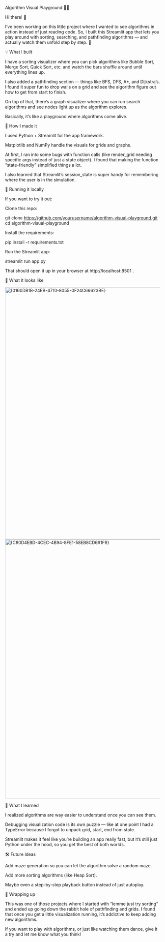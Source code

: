 Algorithm Visual Playground 🎨✨

Hi there! 👋

I’ve been working on this little project where I wanted to see algorithms in action instead of just reading code. So, I built this Streamlit app that lets you play around with sorting, searching, and pathfinding algorithms — and actually watch them unfold step by step. 🚀

💡 What I built

I have a sorting visualizer where you can pick algorithms like Bubble Sort, Merge Sort, Quick Sort, etc. and watch the bars shuffle around until everything lines up.

I also added a pathfinding section — things like BFS, DFS, A*, and Dijkstra’s. I found it super fun to drop walls on a grid and see the algorithm figure out how to get from start to finish.

On top of that, there’s a graph visualizer where you can run search algorithms and see nodes light up as the algorithm explores.

Basically, it’s like a playground where algorithms come alive.

🔧 How I made it

I used Python + Streamlit for the app framework.

Matplotlib and NumPy handle the visuals for grids and graphs.

At first, I ran into some bugs with function calls (like render_grid needing specific args instead of just a state object). I found that making the function “state-friendly” simplified things a lot.

I also learned that Streamlit’s session_state is super handy for remembering where the user is in the simulation.

🚀 Running it locally

If you want to try it out:

Clone this repo:

git clone https://github.com/yourusername/algorithm-visual-playground.git
cd algorithm-visual-playground


Install the requirements:

pip install -r requirements.txt


Run the Streamlit app:

streamlit run app.py


That should open it up in your browser at http://localhost:8501
.

📸 What it looks like

<img width="1906" height="820" alt="{0160DB1B-24EB-4710-8055-0F24C66623BE}" src="https://github.com/user-attachments/assets/84c16c27-5285-40e9-af7b-c53125491378" />
<img width="1882" height="843" alt="{C80D4EBD-4CEC-4B94-8FE1-58EB8CD691F9}" src="https://github.com/user-attachments/assets/8c099a3f-9e43-4cb4-8830-d05e16ced981" />



🤔 What I learned

I realized algorithms are way easier to understand once you can see them.

Debugging visualization code is its own puzzle — like at one point I had a TypeError because I forgot to unpack grid, start, end from state.

Streamlit makes it feel like you’re building an app really fast, but it’s still just Python under the hood, so you get the best of both worlds.

🛠️ Future ideas

Add maze generation so you can let the algorithm solve a random maze.

Add more sorting algorithms (like Heap Sort).

Maybe even a step-by-step playback button instead of just autoplay.

🙌 Wrapping up

This was one of those projects where I started with “lemme just try sorting” and ended up going down the rabbit hole of pathfinding and grids. I found that once you get a little visualization running, it’s addictive to keep adding new algorithms.

If you want to play with algorithms, or just like watching them dance, give it a try and let me know what you think!
